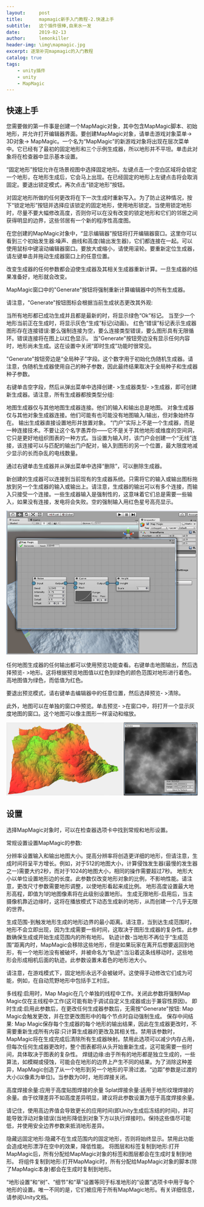 ```yaml
---
layout:     post
title:      mapmagic新手入门教程-2.快速上手
subtitle:   这个插件很棒,自来水一发
date:       2019-02-13
author:     lemonkiller
header-img: \img\mapmagic.jpg
excerpt: 逐渐补完mapmagic的入门教程
catalog: true
tags:
    - unity插件
    - unity
    - MapMagic
---
```




## 快速上手
您需要做的第一件事是创建一个MapMagic对象，其中包含MapMagic脚本、初始地形，并允许打开编辑器界面。要创建MapMagic对象，请单击游戏对象菜单-> 3D对象-> MapMagic。一个名为“MapMagic”的新游戏对象将出现在层次菜单中。它已经有了最初的固定地形和三个示例生成器，所以地形并不平坦。单击此对象将在检查器中显示基本设置。

“固定地形”按钮允许在场景视图中选择固定地形。左键点击一个空白区域将会锁定一个地形，在地形生成后，它会马上出现。在已经固定的地形上左键点击将会取消固定。要退出锁定模式，再次点击“锁定地形”按钮。

对固定地形所做的任何更改将在下一次生成时重新写入。为了防止这种情况，按下“锁定地形”按钮并选择应该锁定的固定地形，使用地形锁定。当使用锁定地形时，尽量不要大幅修改高度，否则你可以在没有改变的锁定地形和它们的邻居之间获得明显的边界，这些邻居有一个新的程序性高度图。

在您创建的MapMagic对象中，“显示编辑器”按钮将打开编辑器窗口。这里你可以看到三个初始发生器:噪声、曲线和高度(输出发生器)，它们都连接在一起。可以使用鼠标中键滚动编辑器窗口。要放大或缩小，请使用滚轮。要重新定位生成器，请左键单击并拖动生成器窗口上的任意位置。

改变生成器的任何参数都会迫使生成器及其相关生成器重新计算。一旦生成器的结果准备好，地形就会改变。

MapMagic窗口中的"Generate"按钮将强制重新计算编辑器中的所有生成器。

请注意，"Generate"按钮图标会根据当前生成状态更改其外观:

当所有地形都已成功生成并且都是最新的时，将显示绿色“Ok”标记。
当至少一个地形当前正在生成时，将显示灰色“生成”标记(动画)。
红色“错误”标记表示生成器图形存在连接错误:要么强制连接为空，要么连接类型错误，要么图形具有无限循环。错误连接将在图上以红色显示。
当"Generate"按钮旁边没有显示任何内容时，地形尚未生成。这在设置中关闭“即时生成”功能时很常见。

"Generate"按钮旁边是“全局种子”字段。这个数字用于初始化伪随机生成器。请注意，伪随机生成器使用自己的种子参数，因此最终结果取决于全局种子和生成器种子参数。

右键单击空字段，然后从弹出菜单中选择创建- >生成器类型- >生成器，即可创建新生成器。请注意，所有生成器都按类型分组:

地图生成器仅与其他地图生成器连接。他们的输入和输出总是地图。
对象生成器仅与其他对象生成器连接。他们可能有也可能没有地图输入/输出，但对象始终存在。
输出生成器直接设置地形并放置对象。
“门户”实际上不是一个生成器，而是一种连接技术。不要让这个名字愚弄你——它不是关于其他地形或维度的空间洞，它只是更好地组织图表的一种方式。当设置为输入时，该门户会创建一个“无线”连接，该连接可以与匹配的输出门户配对，输入到图形的另一个位置，最大限度地减少显示的长而杂乱的电线数量。

通过右键单击生成器并从弹出菜单中选择“删除”，可以删除生成器。

新创建的生成器可以连接到当前现有的生成器系统。只需将它的输入或输出图标拖放到另一个生成器的输入或输出上。请注意，生成器的输出可以有多个连接，而输入只接受一个连接。一些生成器输入是强制性的，这意味着它们总是需要一些输入，如果没有连接，发电将会失败。空的强制输入用红色星号高亮显示。

![](/img/MapMagic/QuickGuideEditor.jpg)

任何地图生成器的任何输出都可以使用预览功能查看。右键单击地图输出，然后选择预览- >地形。这将根据预览地图值以红色到绿色的颜色范围对地形进行着色。高地图值为绿色，而低值为红色。

要退出预览模式，请右键单击编辑器中的任意位置，然后选择预览- >清除。

此外，地图可以在单独的窗口中预览。单击预览- >在窗口中，将打开一个显示灰度地图的窗口。这个地图可以像主图形一样滚动和缩放。

![](/img/MapMagic/Preview.jpg)

## 设置

选择MapMagic对象时，可以在检查器选项卡中找到常规和地形设置。

常规设置设置MapMagic的参数:

分辨率设置输入和输出地图大小。提高分辨率将创造更详细的地形，但请注意，生成时间将呈平方增长。例如，对于512的地图大小，计算侵蚀发生器(最慢的发生器之一)需要大约2秒，而对于1024的地图大小，相同的操作需要超过7秒。
地形大小以单位设置地形边的长度。此参数仅改变地形对象的比例，不影响性能。请注意，更改尺寸参数需要地形调整，以使地形看起来成比例。
地形高度设置最大地形高程，即值为1的地图像素将在此级别设置地形。
生成无限地形-启用后，当主摄像机靠近边缘时，这将在播放模式下动态生成新的地形，从而创建一个几乎无限的世界。

生成范围-到触发地形生成的地形边界的最小距离。请注意，当到达生成范围时，地形不会立即出现，因为生成需要一些时间，这取决于图形生成器的复杂性。此参数确保生成或开始生成范围内的所有地形。
轨迹计数-当地形不再位于“生成范围”距离内时，MapMagic会移除这些地形，但是如果玩家在离开后想要返回到地形，有一个地形池没有被破坏，并被命名为“轨迹”:当沿着这条线移动时，这些地形会形成相机后面的轨迹。此参数设置未着色的地形池大小。

请注意，在游戏模式下，固定地形永远不会被破坏。这使得手动修改它们成为可能，例如，在自动荒野地形中包括手工村庄。

多线程:启用时，Map Magic在几个单独的线程中工作。关闭此参数将强制Map Magic仅在主线程中工作(这可能有助于调试自定义生成器或出于兼容性原因)。
即时生成:启用此参数后，在更改任何生成器参数后，无需按"Generate"按钮: Map Magic会触发更改，并在您更改图形中的每个节点时自动强制生成。
保存中间结果: Map Magic保存每个生成器的每个地形的输出结果，因此在生成器更改时，不需要重新生成所有内容:只计算生成器的更改及其相关性。禁用该参数时，MapMagic将在生成完成后清除所有生成器映射。禁用此选项可以减少内存占用，但每次任何生成器更改时，整个图表都将从头开始重新生成，这可能需要一些时间，具体取决于图表的复杂性。
焊缝边缘:由于所有的地形都是独立生成的，一些算法，如模糊或侵蚀，可能会在地形的边界上产生不同的结果。为了消除这种差异，MapMagic创造了从一个地形到另一个地形的平滑过渡。“边距”参数是过渡的大小(以像素为单位)。当参数为0时，地形焊接关闭。

高度焊接余量:应用于高度贴图焊接的余量
Splat焊接余量:适用于地形纹理焊接的余量。由于纹理差异不如高度差异明显，建议将此参数设置为低于高度焊接余量。

请记住，使用高边界值会导致更长的应用时间(即Unity生成后冻结的时间)，并可能导致浮动对象错误(当地形降低到对象下方以执行焊接时)。保持这些值尽可能低，并使用安全边界参数来抵消地形差异。

隐藏远固定地形:隐藏不在生成范围内的固定地形，否则将始终显示。禁用此功能会造成地形漂浮在空中的效果，降低性能。
将图层和标签复制到地形:打开MapMagic后，所有分配给MapMagic对象的标签和图层都会在生成时复制到地形。
将组件复制到地形:打开MapMagic时，所有分配给MapMagic对象的脚本(除了MapMagic本身)都会在生成时复制到地形。

“地形设置”和“树”、“细节”和“草”设置等同于标准地形的“设置”选项卡中用于每个地形的设置。唯一不同的是，它们被应用于所有MapMagic地形。有关详细信息，请参阅Unity文档。

